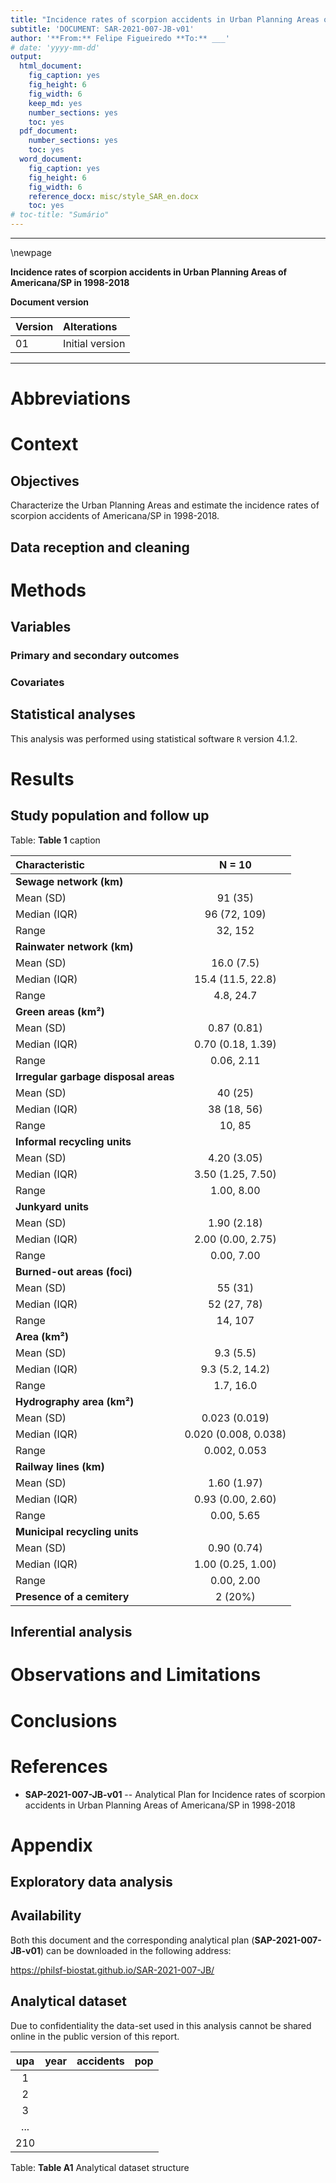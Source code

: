 ```yaml
---
title: "Incidence rates of scorpion accidents in Urban Planning Areas of Americana/SP in 1998-2018"
subtitle: 'DOCUMENT: SAR-2021-007-JB-v01'
author: '**From:** Felipe Figueiredo **To:** ___'
# date: 'yyyy-mm-dd'
output:
  html_document:
    fig_caption: yes
    fig_height: 6
    fig_width: 6
    keep_md: yes
    number_sections: yes
    toc: yes
  pdf_document:
    number_sections: yes
    toc: yes
  word_document:
    fig_caption: yes
    fig_height: 6
    fig_width: 6
    reference_docx: misc/style_SAR_en.docx
    toc: yes
# toc-title: "Sumário"
---
```




---

\newpage

**Incidence rates of scorpion accidents in Urban Planning Areas of Americana/SP in 1998-2018**

**Document version**


|Version |Alterations     |
|:-------|:---------------|
|01      |Initial version |

---

# Abbreviations

# Context

## Objectives

Characterize the Urban Planning Areas and estimate the incidence rates of scorpion accidents of Americana/SP in 1998-2018.

## Data reception and cleaning

# Methods



## Variables

### Primary and secondary outcomes

### Covariates

## Statistical analyses

This analysis was performed using statistical software `R` version 4.1.2.

# Results

## Study population and follow up


Table: **Table 1** caption

|**Characteristic**                   |      **N = 10**      |
|:------------------------------------|:--------------------:|
|__Sewage network (km)__              |                      |
|Mean (SD)                            |       91 (35)        |
|Median (IQR)                         |     96 (72, 109)     |
|Range                                |       32, 152        |
|__Rainwater network (km)__           |                      |
|Mean (SD)                            |      16.0 (7.5)      |
|Median (IQR)                         |  15.4 (11.5, 22.8)   |
|Range                                |      4.8, 24.7       |
|__Green areas (km²)__                |                      |
|Mean (SD)                            |     0.87 (0.81)      |
|Median (IQR)                         |  0.70 (0.18, 1.39)   |
|Range                                |      0.06, 2.11      |
|__Irregular garbage disposal areas__ |                      |
|Mean (SD)                            |       40 (25)        |
|Median (IQR)                         |     38 (18, 56)      |
|Range                                |        10, 85        |
|__Informal recycling units__         |                      |
|Mean (SD)                            |     4.20 (3.05)      |
|Median (IQR)                         |  3.50 (1.25, 7.50)   |
|Range                                |      1.00, 8.00      |
|__Junkyard units__                   |                      |
|Mean (SD)                            |     1.90 (2.18)      |
|Median (IQR)                         |  2.00 (0.00, 2.75)   |
|Range                                |      0.00, 7.00      |
|__Burned-out areas (foci)__          |                      |
|Mean (SD)                            |       55 (31)        |
|Median (IQR)                         |     52 (27, 78)      |
|Range                                |       14, 107        |
|__Area (km²)__                       |                      |
|Mean (SD)                            |      9.3 (5.5)       |
|Median (IQR)                         |   9.3 (5.2, 14.2)    |
|Range                                |      1.7, 16.0       |
|__Hydrography area (km²)__           |                      |
|Mean (SD)                            |    0.023 (0.019)     |
|Median (IQR)                         | 0.020 (0.008, 0.038) |
|Range                                |     0.002, 0.053     |
|__Railway lines (km)__               |                      |
|Mean (SD)                            |     1.60 (1.97)      |
|Median (IQR)                         |  0.93 (0.00, 2.60)   |
|Range                                |      0.00, 5.65      |
|__Municipal recycling units__        |                      |
|Mean (SD)                            |     0.90 (0.74)      |
|Median (IQR)                         |  1.00 (0.25, 1.00)   |
|Range                                |      0.00, 2.00      |
|__Presence of a cemitery__           |       2 (20%)        |

## Inferential analysis



# Observations and Limitations

# Conclusions

# References

- **SAP-2021-007-JB-v01** -- Analytical Plan for Incidence rates of scorpion accidents in Urban Planning Areas of Americana/SP in 1998-2018
<!-- - Cohen, J. (1988). Statistical power analysis for the behavioral sciences (2nd Ed.). New York: Routledge. -->

# Appendix

## Exploratory data analysis



## Availability

Both this document and the corresponding analytical plan (**SAP-2021-007-JB-v01**) can be downloaded in the following address:

<!-- This document can be downloaded in the following address: -->

<https://philsf-biostat.github.io/SAR-2021-007-JB/>

<!-- The client has requested that this analysis be kept confidential. -->
<!-- Both this document and the corresponding analytical plan (**SAP-2021-007-JB-v01**) are therefore not published online and only the title and year of the analysis will be included in the consultant's Portfolio. -->
<!-- The portfolio is available at: -->

<!-- <https://philsf-biostat.github.io/> -->

## Analytical dataset

Due to confidentiality the data-set used in this analysis cannot be shared online in the public version of this report.


| upa | year | accidents | pop |
|:---:|:----:|:---------:|:---:|
|  1  |      |           |     |
|  2  |      |           |     |
|  3  |      |           |     |
| ... |      |           |     |
| 210 |      |           |     |

Table: **Table A1** Analytical dataset structure
